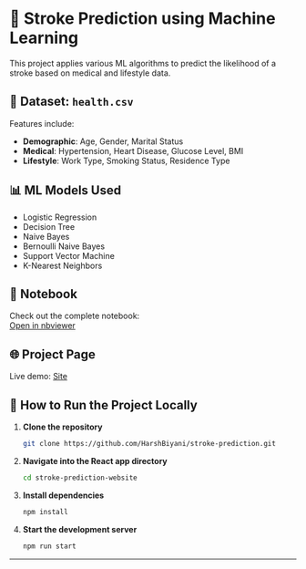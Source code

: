# 🧠 Stroke Prediction using Machine Learning

This project applies various ML algorithms to predict the likelihood of a stroke based on medical and lifestyle data.

## 📁 Dataset: `health.csv`
Features include:
- **Demographic**: Age, Gender, Marital Status
- **Medical**: Hypertension, Heart Disease, Glucose Level, BMI
- **Lifestyle**: Work Type, Smoking Status, Residence Type

## 📊 ML Models Used
- Logistic Regression
- Decision Tree
- Naive Bayes
- Bernoulli Naive Bayes
- Support Vector Machine
- K-Nearest Neighbors


## 📓 Notebook
Check out the complete notebook:  
[Open in nbviewer](https://nbviewer.org/github/HarshBiyani/stroke-prediction/blob/main/stroke_prediction.ipynb)

## 🌐 Project Page
Live demo: [Site](https://strokeprediction-9clh.onrender.com/stroke-prediction)

## 🚀 How to Run the Project Locally

1. **Clone the repository**
   ```bash
   git clone https://github.com/HarshBiyani/stroke-prediction.git
   ```
 2. **Navigate into the React app directory**
    ```bash
    cd stroke-prediction-website
    ```
 3. **Install dependencies**
    ```bash
    npm install
    ```
 4. **Start the development server**
    ```bash
    npm run start
    ```

---

